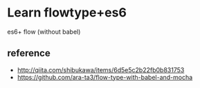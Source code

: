 # Learn flowtype+es6

es6+ flow (without babel)

## reference

* http://qiita.com/shibukawa/items/6d5e5c2b22fb0b831753
* https://github.com/ara-ta3/flow-type-with-babel-and-mocha
